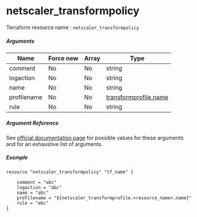 # netscaler_transformpolicy

Terraform resource name : ```netscaler_transformpolicy```

##### Arguments

| Name | Force new | Array | Type |
|----|----|----|----|
|comment|No|No|string|
|logaction|No|No|string|
|name|No|No|string|
|profilename|No|No|[transformprofile.name](/doc/resources/transformprofile.md)|
|rule|No|No|string|

##### Argument Reference

See [official documentation page](https://developer-docs.citrix.com/projects/netscaler-nitro-api/en/11.0/configuration/transform/transformpolicy/transformpolicy/) for possible values for these arguments and for an exhaustive list of arguments.

##### Exemple

```
resource "netscaler_transformpolicy" "tf_name" {

    comment = "abc"
    logaction = "abc"
    name = "abc"
    profilename = "${netscaler_transformprofile.<resource_name>.name}"
    rule = "abc"
}
```

